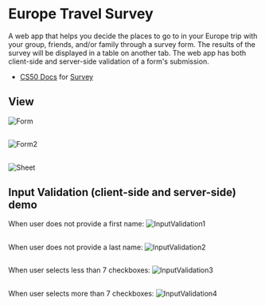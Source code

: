 # Europe Travel Survey
A web app that helps you decide the places to go to in your Europe trip with your group, friends, and/or family through a survey form. The results of the survey will be displayed in a table on another tab. The web app has both client-side and server-side validation of a form's submission.


* [CS50 Docs](https://docs.cs50.net/2019/x/psets/7/survey/survey.html) for [Survey](https://github.com/emilyd17/survey/tree/master/survey)

## View
![Form](https://github.com/emilyd17/survey/blob/master/survey/view/Form.jpg)

##
![Form2](https://github.com/emilyd17/survey/blob/master/survey/view/Form2.jpg)

##
![Sheet](https://github.com/emilyd17/survey/blob/master/survey/view/Sheet.jpg)

## Input Validation (client-side and server-side) demo
When user does not provide a first name:
![InputValidation1](https://github.com/emilyd17/survey/blob/master/survey/view/InputValidation1.png)

##
When user does not provide a last name:
![InputValidation2](https://github.com/emilyd17/survey/blob/master/survey/view/InputValidation2.png)

##
When user selects less than 7 checkboxes:
![InputValidation3](https://github.com/emilyd17/survey/blob/master/survey/view/InputValidation3.png)

##
When user selects more than 7 checkboxes:
![InputValidation4](https://github.com/emilyd17/survey/blob/master/survey/view/InputValidation4.png)

